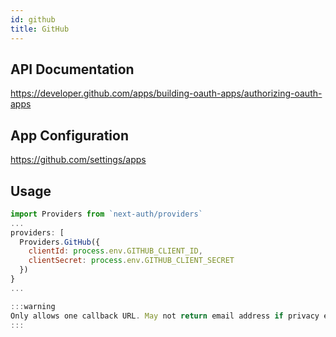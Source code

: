 ```yaml
---
id: github
title: GitHub
---
```


## API Documentation

<https://developer.github.com/apps/building-oauth-apps/authorizing-oauth-apps>

## App Configuration

<https://github.com/settings/apps>

## Usage

```js
import Providers from `next-auth/providers`
...
providers: [
  Providers.GitHub({
    clientId: process.env.GITHUB_CLIENT_ID,
    clientSecret: process.env.GITHUB_CLIENT_SECRET
  })
}
...

:::warning
Only allows one callback URL. May not return email address if privacy enabled.
:::
